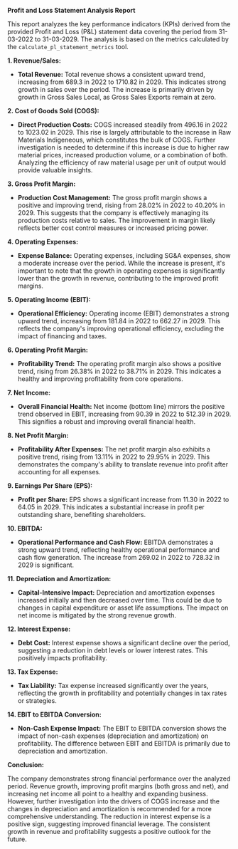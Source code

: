 **Profit and Loss Statement Analysis Report**

This report analyzes the key performance indicators (KPIs) derived from the provided Profit and Loss (P&L) statement data covering the period from 31-03-2022 to 31-03-2029.  The analysis is based on the metrics calculated by the `calculate_pl_statement_metrics` tool.


**1. Revenue/Sales:**

* **Total Revenue:** Total revenue shows a consistent upward trend, increasing from 689.3 in 2022 to 1710.82 in 2029. This indicates strong growth in sales over the period.  The increase is primarily driven by growth in Gross Sales Local, as Gross Sales Exports remain at zero.

**2. Cost of Goods Sold (COGS):**

* **Direct Production Costs:** COGS increased steadily from 496.16 in 2022 to 1023.02 in 2029. This rise is largely attributable to the increase in Raw Materials Indigeneous, which constitutes the bulk of COGS.  Further investigation is needed to determine if this increase is due to higher raw material prices, increased production volume, or a combination of both.  Analyzing the efficiency of raw material usage per unit of output would provide valuable insights.

**3. Gross Profit Margin:**

* **Production Cost Management:** The gross profit margin shows a positive and improving trend, rising from 28.02% in 2022 to 40.20% in 2029. This suggests that the company is effectively managing its production costs relative to sales.  The improvement in margin likely reflects better cost control measures or increased pricing power.

**4. Operating Expenses:**

* **Expense Balance:** Operating expenses, including SG&A expenses, show a moderate increase over the period.  While the increase is present, it's important to note that the growth in operating expenses is significantly lower than the growth in revenue, contributing to the improved profit margins.

**5. Operating Income (EBIT):**

* **Operational Efficiency:** Operating income (EBIT) demonstrates a strong upward trend, increasing from 181.84 in 2022 to 662.27 in 2029. This reflects the company's improving operational efficiency, excluding the impact of financing and taxes.

**6. Operating Profit Margin:**

* **Profitability Trend:** The operating profit margin also shows a positive trend, rising from 26.38% in 2022 to 38.71% in 2029. This indicates a healthy and improving profitability from core operations.

**7. Net Income:**

* **Overall Financial Health:** Net income (bottom line) mirrors the positive trend observed in EBIT, increasing from 90.39 in 2022 to 512.39 in 2029. This signifies a robust and improving overall financial health.

**8. Net Profit Margin:**

* **Profitability After Expenses:** The net profit margin also exhibits a positive trend, rising from 13.11% in 2022 to 29.95% in 2029. This demonstrates the company's ability to translate revenue into profit after accounting for all expenses.

**9. Earnings Per Share (EPS):**

* **Profit per Share:** EPS shows a significant increase from 11.30 in 2022 to 64.05 in 2029. This indicates a substantial increase in profit per outstanding share, benefiting shareholders.

**10. EBITDA:**

* **Operational Performance and Cash Flow:** EBITDA demonstrates a strong upward trend, reflecting healthy operational performance and cash flow generation.  The increase from 269.02 in 2022 to 728.32 in 2029 is significant.

**11. Depreciation and Amortization:**

* **Capital-Intensive Impact:** Depreciation and amortization expenses increased initially and then decreased over time.  This could be due to changes in capital expenditure or asset life assumptions.  The impact on net income is mitigated by the strong revenue growth.

**12. Interest Expense:**

* **Debt Cost:** Interest expense shows a significant decline over the period, suggesting a reduction in debt levels or lower interest rates.  This positively impacts profitability.

**13. Tax Expense:**

* **Tax Liability:** Tax expense increased significantly over the years, reflecting the growth in profitability and potentially changes in tax rates or strategies.

**14. EBIT to EBITDA Conversion:**

* **Non-Cash Expense Impact:** The EBIT to EBITDA conversion shows the impact of non-cash expenses (depreciation and amortization) on profitability.  The difference between EBIT and EBITDA is primarily due to depreciation and amortization.


**Conclusion:**

The company demonstrates strong financial performance over the analyzed period.  Revenue growth, improving profit margins (both gross and net), and increasing net income all point to a healthy and expanding business.  However, further investigation into the drivers of COGS increase and the changes in depreciation and amortization is recommended for a more comprehensive understanding.  The reduction in interest expense is a positive sign, suggesting improved financial leverage.  The consistent growth in revenue and profitability suggests a positive outlook for the future.